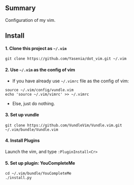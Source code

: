 ## Summary
Configuration of my vim.

## Install
#### 1. Clone this project as `~/.vim`
``` shell
git clone https://github.com/Yasenia/dot_vim.git ~/.vim
```

#### 2. Use `~/.vim` as the config of vim

* If you have already use `~/.vimrc` file as the config of vim: 
``` shell
source ~/.vim/config/vundle.vim
echo 'source ~/.vim/vimrc' >> ~/.vimrc
```
* Else, just do nothing.

#### 3. Set up vundle

``` shell
git clone https://github.com/VundleVim/Vundle.vim.git ~/.vim/bundle/Vundle.vim
```
#### 4. Install Plugins

Launch the vim, and type `:PluginInstall<Cr>`

#### 5. Set up plugin: YouCompleteMe

``` shell
cd ~/.vim/bundle/YouCompleteMe
./install.py
```

